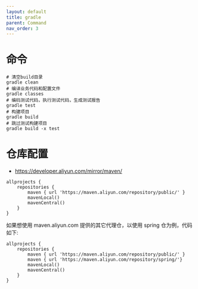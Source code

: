 ```yaml
---
layout: default
title: gradle
parent: Command
nav_order: 3
---
```


# 命令

```shell
# 清空build目录
gradle clean 
# 编译业务代码和配置文件
gradle classes
# 编码测试代码，执行测试代码，生成测试报告
gradle test
# 构建项目
gradle build
# 跳过测试构建项目
gradle build -x test
```

# 仓库配置
- https://developer.aliyun.com/mirror/maven/

```shell
allprojects {
    repositories {
        maven { url 'https://maven.aliyun.com/repository/public/' }
        mavenLocal()
        mavenCentral()
    }
}
```
如果想使用 maven.aliyun.com 提供的其它代理仓，以使用 spring 仓为例，代码如下:

```shell
allprojects {
    repositories {
        maven { url 'https://maven.aliyun.com/repository/public/' }
        maven { url 'https://maven.aliyun.com/repository/spring/'}
        mavenLocal()
        mavenCentral()
    }
}

```
